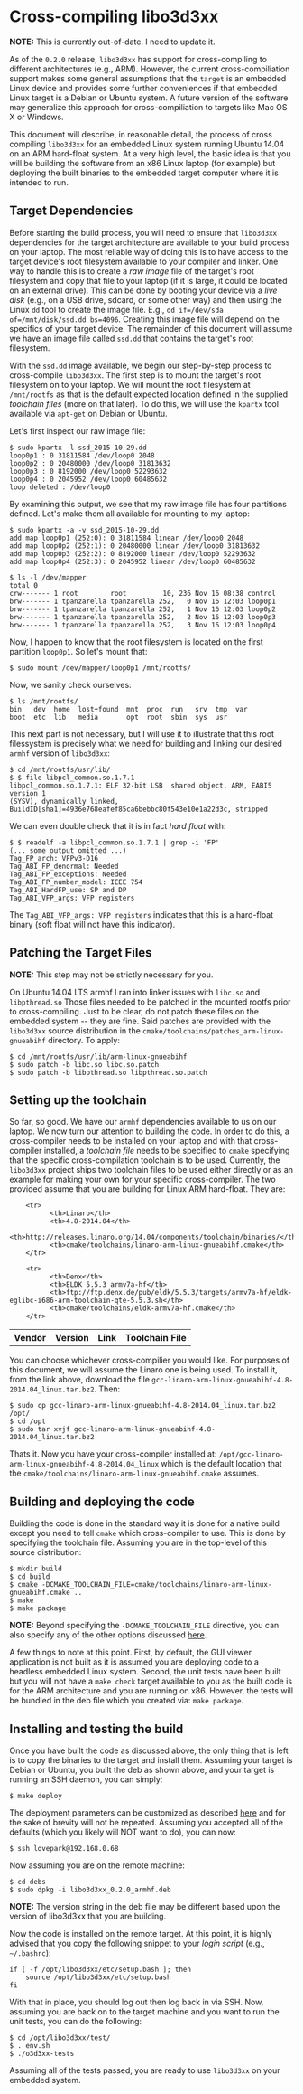 
Cross-compiling libo3d3xx
=========================

**NOTE:** This is currently out-of-date. I need to update it.

As of the `0.2.0` release, `libo3d3xx` has support for cross-compiling to
different architectures (e.g., ARM). However, the current cross-compiliation
support makes some general assumptions that the `target` is an embedded Linux
device and provides some further conveniences if that embedded Linux target is
a Debian or Ubuntu system. A future version of the software may generalize this
approach for cross-compiliation to targets like Mac OS X or Windows.

This document will describe, in reasonable detail, the process of cross
compiling `libo3d3xx` for an embedded Linux system running Ubuntu 14.04 on an
ARM hard-float system. At a very high level, the basic idea is that you will be
building the software from an x86 Linux laptop (for example) but deploying the
built binaries to the embedded target computer where it is intended to run.

Target Dependencies
-------------------

Before starting the build process, you will need to ensure that `libo3d3xx`
dependencies for the target architecture are available to your build process on
your laptop. The most reliable way of doing this is to have access to the
target device's root filesystem available to your compiler and linker. One way
to handle this is to create a _raw image_ file of the target's root filesystem
and copy that file to your laptop (if it is large, it could be located on an
external drive). This can be done by booting your device via a _live disk_
(e.g., on a USB drive, sdcard, or some other way) and then using the Linux `dd`
tool to create the image file. E.g., `dd if=/dev/sda of=/mnt/disk/ssd.dd
bs=4096`. Creating this image file will depend on the specifics of your target
device. The remainder of this document will assume we have an image file called
`ssd.dd` that contains the target's root filesystem.

With the `ssd.dd` image available, we begin our step-by-step process to
cross-compile `libo3d3xx`. The first step is to mount the target's root
filesystem on to your laptop. We will mount the root filesystem at
`/mnt/rootfs` as that is the default expected location defined in the supplied
_toolchain files_ (more on that later). To do this, we will use the `kpartx`
tool available via `apt-get` on Debian or Ubuntu.

Let's first inspect our raw image file:

    $ sudo kpartx -l ssd_2015-10-29.dd
    loop0p1 : 0 31811584 /dev/loop0 2048
    loop0p2 : 0 20480000 /dev/loop0 31813632
    loop0p3 : 0 8192000 /dev/loop0 52293632
    loop0p4 : 0 2045952 /dev/loop0 60485632
    loop deleted : /dev/loop0

By examining this output, we see that my raw image file has four partitions
defined. Let's make them all available for mounting to my laptop:

    $ sudo kpartx -a -v ssd_2015-10-29.dd
    add map loop0p1 (252:0): 0 31811584 linear /dev/loop0 2048
    add map loop0p2 (252:1): 0 20480000 linear /dev/loop0 31813632
    add map loop0p3 (252:2): 0 8192000 linear /dev/loop0 52293632
    add map loop0p4 (252:3): 0 2045952 linear /dev/loop0 60485632

    $ ls -l /dev/mapper
    total 0
    crw------- 1 root        root         10, 236 Nov 16 08:38 control
    brw------- 1 tpanzarella tpanzarella 252,   0 Nov 16 12:03 loop0p1
    brw------- 1 tpanzarella tpanzarella 252,   1 Nov 16 12:03 loop0p2
    brw------- 1 tpanzarella tpanzarella 252,   2 Nov 16 12:03 loop0p3
    brw------- 1 tpanzarella tpanzarella 252,   3 Nov 16 12:03 loop0p4

Now, I happen to know that the root filesystem is located on the first
partition `loop0p1`. So let's mount that:

    $ sudo mount /dev/mapper/loop0p1 /mnt/rootfs/

Now, we sanity check ourselves:

    $ ls /mnt/rootfs/
    bin   dev  home  lost+found  mnt  proc  run   srv  tmp  var
    boot  etc  lib   media       opt  root  sbin  sys  usr

This next part is not necessary, but I will use it to illustrate that this root
filessystem is precisely what we need for building and linking our desired
`armhf` version of `libo3d3xx`:

    $ cd /mnt/rootfs/usr/lib/
    $ $ file libpcl_common.so.1.7.1
    libpcl_common.so.1.7.1: ELF 32-bit LSB  shared object, ARM, EABI5 version 1
    (SYSV), dynamically linked,
    BuildID[sha1]=4936e768eafef85ca6bebbc80f543e10e1a22d3c, stripped

We can even double check that it is in fact _hard float_ with:

    $ $ readelf -a libpcl_common.so.1.7.1 | grep -i 'FP'
    (... some output omitted ...)
    Tag_FP_arch: VFPv3-D16
    Tag_ABI_FP_denormal: Needed
    Tag_ABI_FP_exceptions: Needed
    Tag_ABI_FP_number_model: IEEE 754
    Tag_ABI_HardFP_use: SP and DP
    Tag_ABI_VFP_args: VFP registers

The `Tag_ABI_VFP_args: VFP registers` indicates that this is a hard-float
binary (soft float will not have this indicator).

Patching the Target Files
-------------------------

**NOTE:** This step may not be strictly necessary for you.

On Ubuntu 14.04 LTS armhf I ran into linker issues with `libc.so` and
`libpthread.so` Those files needed to be patched in the mounted rootfs prior to
cross-compiling. Just to be clear, do not patch these files on the embedded
system -- they are fine. Said patches are provided with the `libo3d3xx` source
distribution in the `cmake/toolchains/patches_arm-linux-gnueabihf`
directory. To apply:

    $ cd /mnt/rootfs/usr/lib/arm-linux-gnueabihf
    $ sudo patch -b libc.so libc.so.patch
    $ sudo patch -b libpthread.so libpthread.so.patch

Setting up the toolchain
------------------------

So far, so good. We have our `armhf` dependencies available to us on our
laptop. We now turn our attention to building the code. In order to do this, a
cross-compiler needs to be installed on your laptop and with that
cross-compiler installed, a _toolchain file_ needs to be specified to `cmake`
specifying that the specific cross-compilation toolchain is to be
used. Currently, the `libo3d3xx` project ships two toolchain files to be used
either directly or as an example for making your own for your specific
cross-compiler. The two provided assume that you are building for Linux ARM
hard-float. They are:

<table>
        <tr>
              <th>Vendor</th>
              <th>Version</th>
              <th>Link</th>
              <th>Toolchain File</th>
        </tr>

        <tr>
              <th>Linaro</th>
              <th>4.8-2014.04</th>
              <th>http://releases.linaro.org/14.04/components/toolchain/binaries/</th>
              <th>cmake/toolchains/linaro-arm-linux-gnueabihf.cmake</th>
        </tr>

        <tr>
              <th>Denx</th>
              <th>ELDK 5.5.3 armv7a-hf</th>
              <th>ftp://ftp.denx.de/pub/eldk/5.5.3/targets/armv7a-hf/eldk-eglibc-i686-arm-toolchain-qte-5.5.3.sh</th>
              <th>cmake/toolchains/eldk-armv7a-hf.cmake</th>
        </tr>
</table>

You can choose whichever cross-compilier you would like. For purposes of this
document, we will assume the Linaro one is being used. To install it, from the
link above, download the file
`gcc-linaro-arm-linux-gnueabihf-4.8-2014.04_linux.tar.bz2`. Then:

    $ sudo cp gcc-linaro-arm-linux-gnueabihf-4.8-2014.04_linux.tar.bz2 /opt/
    $ cd /opt
    $ sudo tar xvjf gcc-linaro-arm-linux-gnueabihf-4.8-2014.04_linux.tar.bz2

Thats it. Now you have your cross-compiler installed at:
`/opt/gcc-linaro-arm-linux-gnueabihf-4.8-2014.04_linux` which is the default
location that the `cmake/toolchains/linaro-arm-linux-gnueabihf.cmake`
assumes.

Building and deploying the code
-------------------------------

Building the code is done in the standard way it is done for a native build
except you need to tell `cmake` which cross-compiler to use. This is done by
specifying the toolchain file. Assuming you are in the top-level of this source
distribution:

    $ mkdir build
    $ cd build
    $ cmake -DCMAKE_TOOLCHAIN_FILE=cmake/toolchains/linaro-arm-linux-gnueabihf.cmake ..
    $ make
    $ make package

**NOTE:** Beyond specifying the `-DCMAKE_TOOLCHAIN_FILE` directive, you can
  also specify any of the other options discussed [here](custom_builds.md).

A few things to note at this point. First, by default, the GUI viewer
application is not built as it is assumed you are deploying code to a headless
embedded Linux system. Second, the unit tests have been built but you will not
have a `make check` target available to you as the built code is for the ARM
architecture and you are running on x86. However, the tests will be bundled in
the deb file which you created via: `make package`.

Installing and testing the build
--------------------------------

Once you have built the code as discussed above, the only thing that is left is
to copy the binaries to the target and install them. Assuming your target is
Debian or Ubuntu, you built the deb as shown above, and your target is running
an SSH daemon, you can simply:

    $ make deploy

The deployment parameters can be customized as described
[here](custom_builds.md) and for the sake of brevity will not be
repeated. Assuming you accepted all of the defaults (which you likely will NOT
want to do), you can now:

    $ ssh lovepark@192.168.0.68

Now assuming you are on the remote machine:

    $ cd debs
    $ sudo dpkg -i libo3d3xx_0.2.0_armhf.deb

**NOTE:** The version string in the deb file may be different based upon the
  version of libo3d3xx that you are building.

Now the code is installed on the remote target. At this point, it is highly
advised that you copy the following snippet to your _login script_ (e.g.,
`~/.bashrc`):

    if [ -f /opt/libo3d3xx/etc/setup.bash ]; then
        source /opt/libo3d3xx/etc/setup.bash
    fi

With that in place, you should log out then log back in via SSH. Now, assuming
you are back on to the target machine and you want to run the unit tests, you
can do the following:

    $ cd /opt/libo3d3xx/test/
    $ . env.sh
    $ ./o3d3xx-tests

Assuming all of the tests passed, you are ready to use `libo3d3xx` on your
embedded system.
